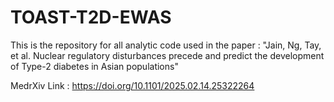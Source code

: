 # TOAST-T2D-EWAS
This is the repository for all analytic code used in the paper : "Jain, Ng, Tay, et al. Nuclear regulatory disturbances precede and predict the development of Type-2 diabetes in Asian populations"

MedrXiv Link : https://doi.org/10.1101/2025.02.14.25322264
